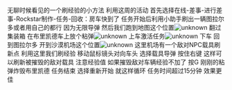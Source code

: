 无聊时候看见的一个刷经验的小方法 利用这周的活动 
首先选择在线-差事-进行差事-Rockstar制作-任务-回收：房车快到了
任务开始后利用小助手刷出一辆图拉尔多或者用自己的都行 因为无限导弹
然后我们跑到地图这个位置![unknown](https://user-images.githubusercontent.com/98234076/150653645-912145a3-3f43-4137-a70b-2606b27a6290.png)
翻过集装箱 在布里凯德车上放个粘弹![unknown](https://user-images.githubusercontent.com/98234076/150653674-c13e7672-50e0-4ed8-aeb9-5359b3e5414b.png)
上车激活任务![unknown](https://user-images.githubusercontent.com/98234076/150653684-d1438662-e0b0-4452-bf6d-9f7809467d81.png)
下车 回到图拉尔多 开到沙漠机场这个位置![unknown](https://user-images.githubusercontent.com/98234076/150653703-76adb5bb-6ac5-444c-b2e5-6a9cae7e12c5.png)
这里机场有一个敌对NPC载具刷新点 利用这里我们刷经验 移动鼠标镜头对向车头 选择载具导弹 按住右键 这样可以刷新被摧毁的敌对载具
注意经验值 如果摧毁敌对车辆经验不加了 按G 刚刚的粘弹炸毁布里凯德 任务结束 选择重新开始 就这样循环 任务时间超过15分钟 效果更佳
